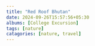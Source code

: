 ```yaml
---
title: "Red Roof Bhutan"
date: 2024-09-26T15:57:56+05:30
albums: [College Excursion] 
tags: [nature] 
catagories: [nature, travel] 
--- 
```

